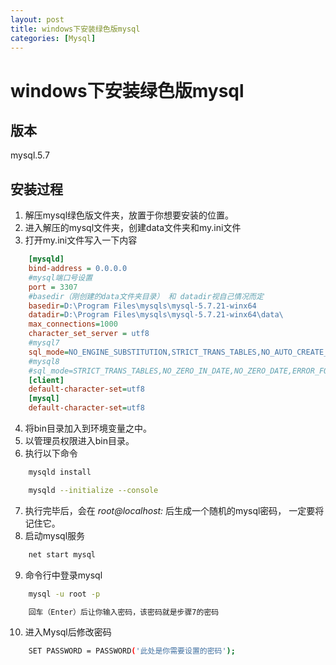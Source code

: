 ```yaml
---
layout: post
title: windows下安装绿色版mysql
categories: [Mysql]
---
```


# windows下安装绿色版mysql
## 版本
mysql.5.7
## 安装过程
1. 解压mysql绿色版文件夹，放置于你想要安装的位置。
2. 进入解压的mysql文件夹，创建data文件夹和my.ini文件
3. 打开my.ini文件写入一下内容
```ini
    [mysqld]
    bind-address = 0.0.0.0
    #mysql端口号设置
    port = 3307
    #basedir（刚创建的data文件夹目录） 和 datadir视自己情况而定
    basedir=D:\Program Files\mysqls\mysql-5.7.21-winx64
    datadir=D:\Program Files\mysqls\mysql-5.7.21-winx64\data\
    max_connections=1000
    character_set_server = utf8
    #mysql7
    sql_mode=NO_ENGINE_SUBSTITUTION,STRICT_TRANS_TABLES,NO_AUTO_CREATE_USER
    #mysql8
    #sql_mode=STRICT_TRANS_TABLES,NO_ZERO_IN_DATE,NO_ZERO_DATE,ERROR_FOR_DIVISION_BY_ZERO,NO_ENGINE_SUBSTITUTION
    [client]
    default-character-set=utf8
    [mysql]
    default-character-set=utf8
```
4. 将bin目录加入到环境变量之中。
5. 以管理员权限进入bin目录。
6. 执行以下命令
``` sh
    mysqld install

    mysqld --initialize --console
```
7. 执行完毕后，会在 *root@localhost:* 后生成一个随机的mysql密码， 一定要将记住它。
8. 启动mysql服务
``` sh
    net start mysql
```
9. 命令行中登录mysql
```sh
    mysql -u root -p

    回车（Enter）后让你输入密码，该密码就是步骤7的密码
```
10. 进入Mysql后修改密码
``` sh
    SET PASSWORD = PASSWORD('此处是你需要设置的密码');
```
